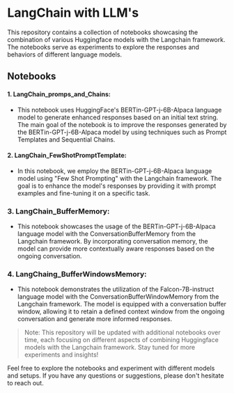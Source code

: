 # LangChain with LLM's
This repository contains a collection of notebooks showcasing the combination of various Huggingface models with the Langchain framework. The notebooks serve as experiments to explore the responses and behaviors of different language models.

## Notebooks

#### 1. LangChain_promps_and_Chains: 
* This notebook uses HuggingFace's BERTin-GPT-j-6B-Alpaca language model to generate enhanced responses based on an initial text string. The main goal of the notebook is to improve the responses generated by the BERTin-GPT-j-6B-Alpaca model by using techniques such as Prompt Templates and Sequential Chains.

#### 2. LangChain_FewShotPromptTemplate:
* In this notebook, we employ the BERTin-GPT-j-6B-Alpaca language model using "Few Shot Prompting" with the Langchain framework. The goal is to enhance the model's responses by providing it with prompt examples and fine-tuning it on a specific task.

### 3. LangChain_BufferMemory:
* This notebook showcases the usage of the BERTin-GPT-j-6B-Alpaca language model with the ConversationBufferMemory from the Langchain framework. By incorporating conversation memory, the model can provide more contextually aware responses based on the ongoing conversation.

### 4. LangChaing_BufferWindowsMemory:
* This notebook demonstrates the utilization of the Falcon-7B-instruct language model with the ConversationBufferWindowMemory from the Langchain framework. The model is equipped with a conversation buffer window, allowing it to retain a defined context window from the ongoing conversation and generate more informed responses.

>Note: This repository will be updated with additional notebooks over time, each focusing on different aspects of combining Huggingface models with the Langchain framework. Stay tuned for more experiments and insights!

Feel free to explore the notebooks and experiment with different models and setups. If you have any questions or suggestions, please don't hesitate to reach out.
